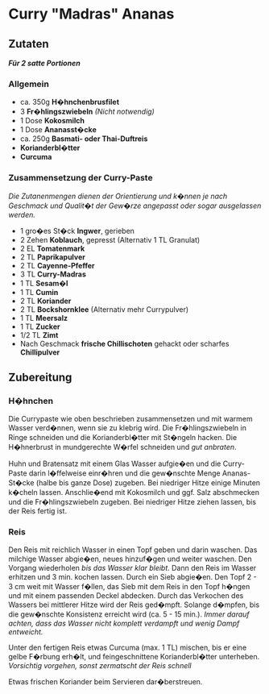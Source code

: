 Curry "Madras" Ananas
=====================

Zutaten
-------
***Für 2 satte Portionen***

### Allgemein
* ca. 350g **H�hnchenbrusfilet**
* 3 **Fr�hlingszwiebeln** *(Nicht notwendig)*
* 1 Dose **Kokosmilch**
* 1 Dose **Ananasst�cke**
* ca. 250g **Basmati- oder Thai-Duftreis**
* **Korianderbl�tter**
* **Curcuma**

### Zusammensetzung der Curry-Paste
*Die Zutanenmengen dienen der Orientierung und k�nnen je nach Geschmack und Qualit�t der Gew�rze angepasst oder sogar ausgelassen werden.*

* 1 gro�es St�ck **Ingwer**, gerieben
* 2 Zehen **Koblauch**, gepresst (Alternativ 1 TL Granulat)
* 2 EL **Tomatenmark**
* 2 TL **Paprikapulver**
* 2 TL **Cayenne-Pfeffer**
* 3 TL **Curry-Madras**
* 1 TL **Sesam�l**
* 1 TL **Cumin**
* 2 TL **Koriander**
* 2 TL **Bockshornklee** (Alternativ mehr Currypulver)
* 1 TL **Meersalz**
* 1 TL **Zucker**
* 1/2 TL **Zimt**
* Nach Geschmack **frische Chillischoten** gehackt oder scharfes **Chillipulver**

Zubereitung
-----------

### H�hnchen
Die Currypaste wie oben beschrieben zusammensetzen und mit warmem Wasser verd�nnen, wenn sie zu klebrig wird. Die Fr�hlingszwiebeln in Ringe schneiden und die Korianderbl�tter mit St�ngeln hacken. Die H�hnerbrust in mundgerechte W�rfel schneiden und *gut anbraten*. 

Huhn und Bratensatz mit einem Glas Wasser aufgie�en und die Curry-Paste darin l�ffelweise einr�hren und die gew�nschte Menge Ananas-St�cke (halbe bis ganze Dose) zugeben. Bei niedriger Hitze einige Minuten k�cheln lassen. Anschlie�end mit Kokosmilch und ggf. Salz abschmecken und die Fr�hlingszwiebeln zugeben. Bei niedriger Hitze ziehen lassen, bis der Reis fertig ist.

### Reis
Den Reis mit reichlich Wasser in einen Topf geben und darin waschen. Das milchige Wasser abgie�en, neues hinzuf�gen und weiter waschen. Den Vorgang wiederholen *bis das Wasser klar bleibt*. Dann den Reis im Wasser erhitzen und 3 min. kochen lassen. Durch ein Sieb abgie�en. Den Topf 2 - 3 cm weit mit Wasser f�llen, das Sieb mit dem Reis in den Topf h�ngen und mit einem passenden Deckel abdecken. Durch das Verkochen des Wassers bei mittlerer Hitze wird der Reis ged�mpft. Solange d�mpfen, bis die gew�nschte Konsistenz erreicht wird (ca. 5 - 15 min.). *Immer darauf achten, dass das Wasser nicht komplett verdampft und wenig Dampf entweicht.*

Unter den fertigen Reis etwas Curcuma (max. 1 TL) mischen, bis er eine gelbe F�rbung erh�lt, und feingeschnittene Korianderbl�tter unterheben. *Vorsichtig vorgehen, sonst zermatscht der Reis schnell*

Etwas frischen Koriander beim Servieren dar�berstreuen. 